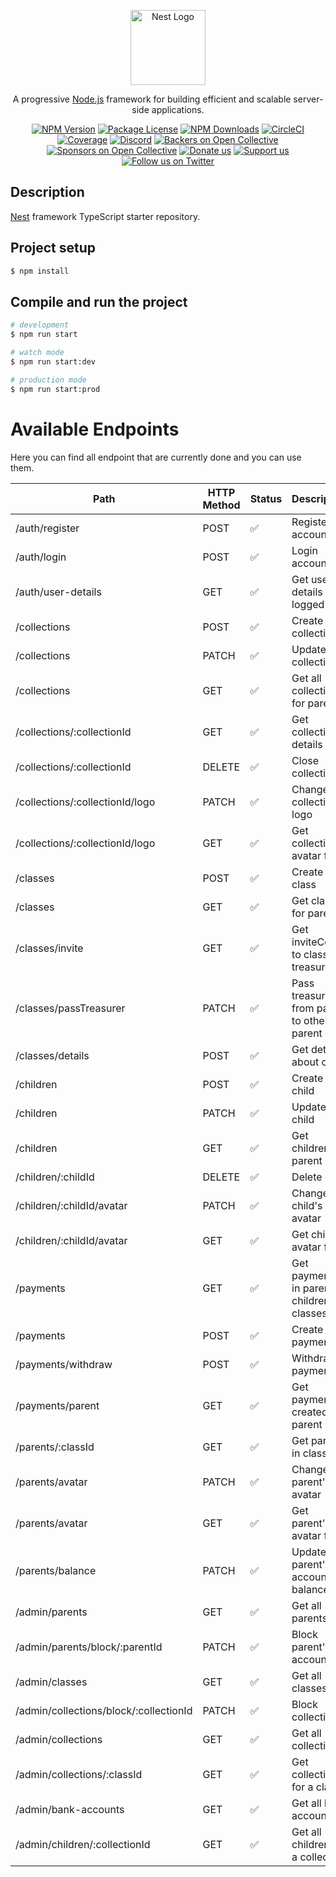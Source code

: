 <p align="center">
  <a href="http://nestjs.com/" target="blank"><img src="https://nestjs.com/img/logo-small.svg" width="120" alt="Nest Logo" /></a>
</p>

[circleci-image]: https://img.shields.io/circleci/build/github/nestjs/nest/master?token=abc123def456
[circleci-url]: https://circleci.com/gh/nestjs/nest

  <p align="center">A progressive <a href="http://nodejs.org" target="_blank">Node.js</a> framework for building efficient and scalable server-side applications.</p>
    <p align="center">
<a href="https://www.npmjs.com/~nestjscore" target="_blank"><img src="https://img.shields.io/npm/v/@nestjs/core.svg" alt="NPM Version" /></a>
<a href="https://www.npmjs.com/~nestjscore" target="_blank"><img src="https://img.shields.io/npm/l/@nestjs/core.svg" alt="Package License" /></a>
<a href="https://www.npmjs.com/~nestjscore" target="_blank"><img src="https://img.shields.io/npm/dm/@nestjs/common.svg" alt="NPM Downloads" /></a>
<a href="https://circleci.com/gh/nestjs/nest" target="_blank"><img src="https://img.shields.io/circleci/build/github/nestjs/nest/master" alt="CircleCI" /></a>
<a href="https://coveralls.io/github/nestjs/nest?branch=master" target="_blank"><img src="https://coveralls.io/repos/github/nestjs/nest/badge.svg?branch=master#9" alt="Coverage" /></a>
<a href="https://discord.gg/G7Qnnhy" target="_blank"><img src="https://img.shields.io/badge/discord-online-brightgreen.svg" alt="Discord"/></a>
<a href="https://opencollective.com/nest#backer" target="_blank"><img src="https://opencollective.com/nest/backers/badge.svg" alt="Backers on Open Collective" /></a>
<a href="https://opencollective.com/nest#sponsor" target="_blank"><img src="https://opencollective.com/nest/sponsors/badge.svg" alt="Sponsors on Open Collective" /></a>
  <a href="https://paypal.me/kamilmysliwiec" target="_blank"><img src="https://img.shields.io/badge/Donate-PayPal-ff3f59.svg" alt="Donate us"/></a>
    <a href="https://opencollective.com/nest#sponsor"  target="_blank"><img src="https://img.shields.io/badge/Support%20us-Open%20Collective-41B883.svg" alt="Support us"></a>
  <a href="https://twitter.com/nestframework" target="_blank"><img src="https://img.shields.io/twitter/follow/nestframework.svg?style=social&label=Follow" alt="Follow us on Twitter"></a>
</p>
  <!--[![Backers on Open Collective](https://opencollective.com/nest/backers/badge.svg)](https://opencollective.com/nest#backer)
  [![Sponsors on Open Collective](https://opencollective.com/nest/sponsors/badge.svg)](https://opencollective.com/nest#sponsor)-->

## Description

[Nest](https://github.com/nestjs/nest) framework TypeScript starter repository.

## Project setup

```bash
$ npm install
```

## Compile and run the project

```bash
# development
$ npm run start

# watch mode
$ npm run start:dev

# production mode
$ npm run start:prod
```

# Available Endpoints

Here you can find all endpoint that are currently done and you can use them.

| Path                                   | HTTP Method | Status | Description                                |
| --------------------------             | ----------- | ------ | ------------------------------------------ |
| /auth/register                         | POST        | ✅     | Register account                           |
| /auth/login                            | POST        | ✅     | Login account                              |
| /auth/user-details                     | GET         | ✅     | Get user details of logged user            |
| /collections                           | POST        | ✅     | Create collection                          |
| /collections                           | PATCH       | ✅     | Update collection                          |
| /collections                           | GET         | ✅     | Get all collections for parent             |
| /collections/:collectionId             | GET         | ✅     | Get collection details                     |
| /collections/:collectionId             | DELETE      | ✅     | Close collection                           |
| /collections/:collectionId/logo        | PATCH       | ✅     | Change collection's logo                   |
| /collections/:collectionId/logo        | GET         | ✅     | Get collection's avatar file               |
| /classes                               | POST        | ✅     | Create class                               |
| /classes                               | GET         | ✅     | Get classes for parent                     |
| /classes/invite                        | GET         | ✅     | Get inviteCode to class by treasurerId     |
| /classes/passTreasurer                 | PATCH       | ✅     | Pass treasurer from parent to other parent |
| /classes/details                       | POST        | ✅     | Get details about class                    |
| /children                              | POST        | ✅     | Create child                               |
| /children                              | PATCH       | ✅     | Update child                               |
| /children                              | GET         | ✅     | Get children for parent                    |
| /children/:childId                     | DELETE      | ✅     | Delete child                               |
| /children/:childId/avatar              | PATCH       | ✅     | Change child's avatar                      |
| /children/:childId/avatar              | GET         | ✅     | Get child's avatar file                    |
| /payments                              | GET         | ✅     | Get payments in parent's children classes  |
| /payments                              | POST        | ✅     | Create payment                             |
| /payments/withdraw                     | POST        | ✅     | Withdraw payment                           |
| /payments/parent                       | GET         | ✅     | Get payments created by parent             |
| /parents/:classId                      | GET         | ✅     | Get parents in class                       |
| /parents/avatar                        | PATCH       | ✅     | Change parent's avatar                     |
| /parents/avatar                        | GET         | ✅     | Get parent's avatar file                   |
| /parents/balance                       | PATCH       | ✅     | Update parent's account balance            |
| /admin/parents                         | GET         | ✅     | Get all parents                            |
| /admin/parents/block/:parentId         | PATCH       | ✅     | Block parent's account                     |
| /admin/classes                         | GET         | ✅     | Get all classes                            |
| /admin/collections/block/:collectionId | PATCH       | ✅     | Block collection                           |
| /admin/collections                     | GET         | ✅     | Get all collection                         |
| /admin/collections/:classId            | GET         | ✅     | Get collections for a class                |
| /admin/bank-accounts                   | GET         | ✅     | Get all bank accounts                      |
| /admin/children/:collectionId          | GET         | ✅     | Get all children in a collection           |

